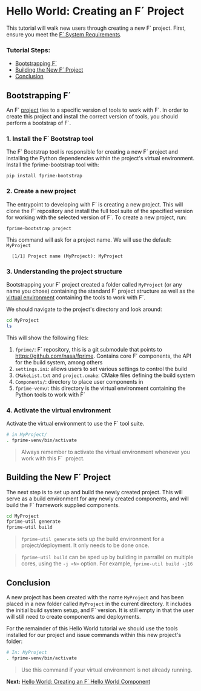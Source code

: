 # Hello World: Creating an F´ Project 

This tutorial will walk new users through creating a new F´ project. First, ensure you meet the [F´ System Requirements](https://nasa.github.io/fprime/INSTALL.html#requirements).

### Tutorial Steps:
- [Bootstrapping F´](#bootstrapping-f)
- [Building the New F´ Project](#building-the-new-f-project)
- [Conclusion](#conclusion)

## Bootstrapping F´

An F´ [project](./../README.md#project) ties to a specific version of tools to work with F´. In order to create
this project and install the correct version of tools, you should perform a bootstrap of F´.

### 1. Install the F´ Bootstrap tool


The F´ Bootstrap tool is responsible for creating a new F´ project and installing the Python dependencies within the project's virtual environment. Install the fprime-bootstrap tool with:
```
pip install fprime-bootstrap
```

### 2. Create a new project

The entrypoint to developing with F´ is creating a new project. This will clone the F´ repository and install the full tool suite of the specified version for working with the selected version of F´. To create a new project, run:
```
fprime-bootstrap project
```

This command will ask for a project name. We will use the default: `MyProject`
```
  [1/1] Project name (MyProject): MyProject
```

### 3. Understanding the project structure

Bootstrapping your F´ project created a folder called `MyProject` (or any name you chose) containing the standard F´ project structure as well as the [virtual environment](https://packaging.python.org/en/latest/guides/installing-using-pip-and-virtual-environments/) containing the tools to work with F´.

We should navigate to the project's directory and look around:

```bash
cd MyProject
ls
```
This will show the following files:
1. `fprime/`: F´ repository, this is a git submodule that points to https://github.com/nasa/fprime. Contains core F´ components, the API for the build system, among others
2. `settings.ini`: allows users to set various settings to control the build
3. `CMakeList.txt` and `project.cmake`: CMake files defining the build system
4. `Components/`: directory to place user components in
4. `fprime-venv/`: this directory is the virtual environment containing the Python tools to work with F´

### 4. Activate the virtual environment
Activate the virtual environment to use the F´ tool suite.

```bash
# in MyProject/
. fprime-venv/bin/activate
```
> Always remember to activate the virtual environment whenever you work with this F´  project.

## Building the New F´ Project

The next step is to set up and build the newly created project. This will serve as a build environment for any newly
created components, and will build the F´ framework supplied components.

```bash
cd MyProject
fprime-util generate
fprime-util build
```

> `fprime-util generate` sets up the build environment for a project/deployment. It only needs to be done once.

> `fprime-util build` can be sped up by building in parrallel on multiple cores, using the `-j <N>` option. For example, `fprime-util build -j16`

## Conclusion

A new project has been created with the name `MyProject` and has been placed in a new folder called `MyProject` in
the current directory. It includes the initial build system setup, and F´ version. It is still empty in that the user
will still need to create components and deployments.

For the remainder of this Hello World tutorial we should use the tools installed for our project and issue commands
within this new project's folder:

```bash
# In: MyProject
. fprime-venv/bin/activate
```
> Use this command if your virtual environment is not already running. 

**Next:** [Hello World: Creating an F´ Hello World Component](./HelloWorld.md)
